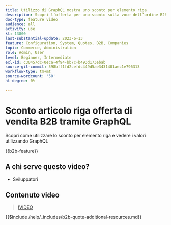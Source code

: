 ```yaml
---
title: Utilizzo di GraphQL mostra uno sconto per elemento riga
description: Scopri l’offerta per uno sconto sulla voce dell’ordine B2B utilizzando GraphQL
doc-type: feature video
audience: all
activity: use
kt: 13800
last-substantial-update: 2023-6-13
feature: Configuration, System, Quotes, B2B, Companies
topic: Commerce, Administration
role: Admin, User
level: Beginner, Intermediate
exl-id: c30457dc-0eca-4f94-bb7c-b493d173ebab
source-git-commit: 598bff1fd2cefdc449d5ae3431401aec1e796313
workflow-type: tm+mt
source-wordcount: '50'
ht-degree: 0%

---
```


# Sconto articolo riga offerta di vendita B2B tramite GraphQL

Scopri come utilizzare lo sconto per elemento riga e vedere i valori utilizzando GraphQL

{{b2b-feature}}

## A chi serve questo video?

- Sviluppatori

## Contenuto video

>[!VIDEO](https://video.tv.adobe.com/v/3420419?learn=on)

{{$include /help/_includes/b2b-quote-additional-resources.md}}
